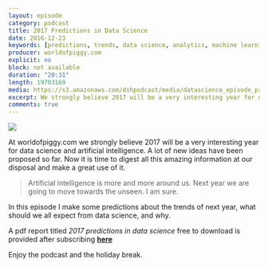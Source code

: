 ```yaml
---
layout: episode
category: podcast
title: 2017 Predictions in Data Science
date: 2016-12-23
keywords: [predictions, trends, data science, analytics, machine learning, deep learning, artificial intelligence]
producer: worldofpiggy.com
explicit: no
block: not available
duration: "20:31"
length: 19703169
media: https://s3.amazonaws.com/dshpodcast/media/datascience_episode_predictions_2017.mp3 
excerpt: We strongly believe 2017 will be a very interesting year for data science and artificial intelligence. Let me tell you what I expect and why.
comments: true
---
```



<img src="https://s3.amazonaws.com/dshpodcast/media/cover.jpg" />

At worldofpiggy.com we strongly believe 2017 will be a very interesting year for data science and artificial intelligence. A lot of new ideas have been proposed so far. Now it is time to digest all this amazing information at our disposal and make a great use of it.

> Artificial intelligence is more and more around us. Next year we are going to move towards the unseen. I am sure.

In this episode I make some predictions about the trends of next year, what should we all expect from data science, and why.

A pdf report titled *2017 predictions in data science* free to download is provided after subscribing [**here**](http://worldofpiggy.com/subscribe)

Enjoy the podcast and the holiday break.


